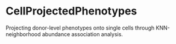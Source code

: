 # CellProjectedPhenotypes
Projecting donor-level phenotypes onto single cells through KNN-neighborhood abundance association analysis.
